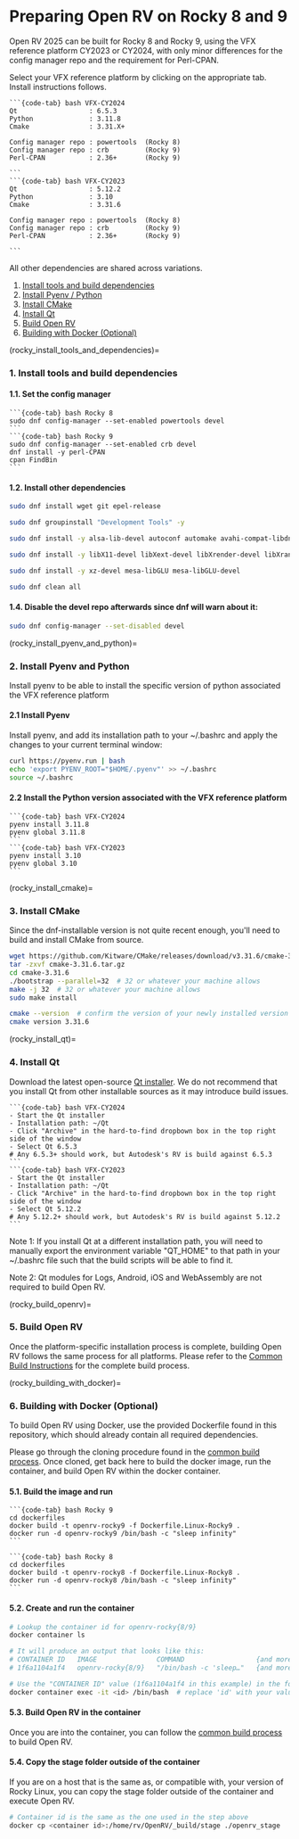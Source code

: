 # Preparing Open RV on Rocky 8 and 9

Open RV 2025 can be built for Rocky 8 and Rocky 9, using the VFX reference platform CY2023 or CY2024, with only minor differences for the config manager repo and the requirement for Perl-CPAN.

Select your VFX reference platform by clicking on the appropriate tab. Install instructions follows.

````{tabs}
```{code-tab} bash VFX-CY2024
Qt                  : 6.5.3
Python              : 3.11.8
Cmake               : 3.31.X+

Config manager repo : powertools  (Rocky 8)
Config manager repo : crb         (Rocky 9)
Perl-CPAN           : 2.36+       (Rocky 9)

```
```{code-tab} bash VFX-CY2023
Qt                  : 5.12.2
Python              : 3.10
Cmake               : 3.31.6

Config manager repo : powertools  (Rocky 8)
Config manager repo : crb         (Rocky 9)
Perl-CPAN           : 2.36+       (Rocky 9)

```
````



All other dependencies are shared across variations.

1. [Install tools and build dependencies](rocky_install_tools_and_dependencies)
2. [Install Pyenv / Python](rocky_install_pyenv_and_python)
3. [Install CMake](rocky_install_cmake)
4. [Install Qt](rocky_install_qt)
5. [Build Open RV](rocky_build_openrv)
6. [Building with Docker (Optional)](rocky_building_with_docker)


(rocky_install_tools_and_dependencies)=
### 1. Install tools and build dependencies

#### 1.1. Set the config manager

````{tabs}
```{code-tab} bash Rocky 8
sudo dnf config-manager --set-enabled powertools devel
```
```{code-tab} bash Rocky 9
sudo dnf config-manager --set-enabled crb devel
dnf install -y perl-CPAN
cpan FindBin
```
````

#### 1.2. Install other dependencies
```bash
sudo dnf install wget git epel-release
```
```bash
sudo dnf groupinstall "Development Tools" -y
```
```bash
sudo dnf install -y alsa-lib-devel autoconf automake avahi-compat-libdns_sd-devel bison bzip2-devel cmake-gui curl-devel flex gcc gcc-c++ git libXcomposite libXi-devel libaio-devel libffi-devel nasm ncurses-devel nss libtool libxkbcommon libXcomposite libXdamage libXrandr libXtst libXcursor mesa-libOSMesa mesa-libOSMesa-devel meson openssl-devel patch pulseaudio-libs pulseaudio-libs-glib2 ocl-icd ocl-icd-devel opencl-headers qt5-qtbase-devel readline-devel sqlite-devel systemd-devel tcl-devel tcsh tk-devel yasm zip zlib-devel wget patchelf pcsc-lite libxkbfile perl-IPC-Cmd
```
```bash
sudo dnf install -y libX11-devel libXext-devel libXrender-devel libXrandr-devel libXcursor-devel libXi-devel libXxf86vm-devel libxkbcommon-devel
```
```bash
sudo dnf install -y xz-devel mesa-libGLU mesa-libGLU-devel
```
```bash
sudo dnf clean all
```

#### 1.4. Disable the devel repo afterwards since dnf will warn about it:
```bash
sudo dnf config-manager --set-disabled devel
```

(rocky_install_pyenv_and_python)=
### 2. Install Pyenv and Python

Install pyenv to be able to install the specific version of python associated the VFX reference platform

#### 2.1 Install Pyenv

Install pyenv, and add its installation path to your ~/.bashrc and apply the changes to your current terminal window:

```bash
curl https://pyenv.run | bash
echo 'export PYENV_ROOT="$HOME/.pyenv"' >> ~/.bashrc
source ~/.bashrc
```

#### 2.2 Install the Python version associated with the VFX reference platform
````{tabs}
```{code-tab} bash VFX-CY2024
pyenv install 3.11.8
pyenv global 3.11.8
```
```{code-tab} bash VFX-CY2023
pyenv install 3.10
pyenv global 3.10
```
````


(rocky_install_cmake)=
### 3. Install CMake

Since the dnf-installable version is not quite recent enough, you'll need to build and install CMake from source.

```bash
wget https://github.com/Kitware/CMake/releases/download/v3.31.6/cmake-3.31.6.tar.gz
tar -zxvf cmake-3.31.6.tar.gz
cd cmake-3.31.6
./bootstrap --parallel=32  # 32 or whatever your machine allows
make -j 32  # 32 or whatever your machine allows
sudo make install

cmake --version  # confirm the version of your newly installed version of CMake
cmake version 3.31.6
```

(rocky_install_qt)=
### 4. Install Qt

Download the latest open-source [Qt installer](https://www.qt.io/download-open-source). We do not recommend that you install Qt from other installable sources as it may introduce build issues.

````{tabs}
```{code-tab} bash VFX-CY2024
- Start the Qt installer
- Installation path: ~/Qt
- Click "Archive" in the hard-to-find dropbown box in the top right side of the window
- Select Qt 6.5.3
# Any 6.5.3+ should work, but Autodesk's RV is build against 6.5.3
```
```{code-tab} bash VFX-CY2023
- Start the Qt installer
- Installation path: ~/Qt
- Click "Archive" in the hard-to-find dropbown box in the top right side of the window
- Select Qt 5.12.2
# Any 5.12.2+ should work, but Autodesk's RV is build against 5.12.2
```
````



Note 1: If you install Qt at a different installation path, you will need to manually export the environment variable "QT_HOME" to that path in your ~/.bashrc file such that the build scripts will be able to find it.

Note 2: Qt modules for Logs, Android, iOS and WebAssembly are not required to build Open RV. 

(rocky_build_openrv)=
### 5. Build Open RV

Once the platform-specific installation process is complete, building Open RV follows the same process for all platforms. Please refer to the [Common Build Instructions](config_common_build.md) for the complete build process.

(rocky_building_with_docker)=
### 6. Building with Docker (Optional)

To build Open RV using Docker, use the provided Dockerfile found in this repository, which should already contain all required dependencies. 

Please go through the cloning procedure found in the [common build process](config_common_build.md). Once cloned, get back here to build the docker image, run the container, and build Open RV within the docker container.


#### 5.1. Build the image and run

````{tabs}
```{code-tab} bash Rocky 9
cd dockerfiles
docker build -t openrv-rocky9 -f Dockerfile.Linux-Rocky9 .
docker run -d openrv-rocky9 /bin/bash -c "sleep infinity"
```

```{code-tab} bash Rocky 8
cd dockerfiles
docker build -t openrv-rocky8 -f Dockerfile.Linux-Rocky8 .
docker run -d openrv-rocky8 /bin/bash -c "sleep infinity"
```
````



#### 5.2. Create and run the container
```bash
# Lookup the container id for openrv-rocky{8/9}
docker container ls

# It will produce an output that looks like this:
# CONTAINER ID   IMAGE               COMMAND                  {and more}
# 1f6a1104a1f4   openrv-rocky{8/9}   "/bin/bash -c 'sleep…"   {and more}
```
```bash
# Use the "CONTAINER ID" value (1f6a1104a1f4 in this example) in the following command:
docker container exec -it <id> /bin/bash  # replace 'id' with your value
```

#### 5.3. Build Open RV in the container

Once you are into the container, you can follow the [common build process](config_common_build.md) to build Open RV.

#### 5.4. Copy the stage folder outside of the container

If you are on a host that is the same as, or compatible with, your version of Rocky Linux, you can copy the stage folder outside of the container and execute Open RV.

```bash
# Container id is the same as the one used in the step above
docker cp <container id>:/home/rv/OpenRV/_build/stage ./openrv_stage
```
